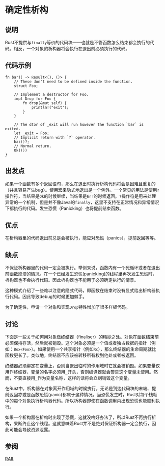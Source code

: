 # 确定性析构

## 说明

Rust不提供与`finally`等价的代码块——也就是不管函数怎么结束都会执行的代码。相反，一个对象的析构器将会执行在退出前必须执行的代码。

## 代码示例

```rust,ignore
fn bar() -> Result<(), ()> {
    // These don't need to be defined inside the function.
    struct Foo;

    // Implement a destructor for Foo.
    impl Drop for Foo {
        fn drop(&mut self) {
            println!("exit");
        }
    }

    // The dtor of _exit will run however the function `bar` is exited.
    let _exit = Foo;
    // Implicit return with `?` operator.
    baz()?;
    // Normal return.
    Ok(())
}
```

## 出发点

如果一个函数有多个返回语句，那么在退出时执行析构代码将会是困难且重复的（并且容易产生bug）。使用宏来隐式地退出是一个例外。一个常见的用法是使用`?`操作符，当结果是`Ok`的时候继续，当结果是`Err`的时候返回。`?`操作符是用来处理异常的一个机制，但是并不像Java的`finally`，这里不支持在正常情况和异常情况下都执行的代码。发生恐慌（Panicking）也将提前结束函数。

## 优点

在析构器里的代码退出前总是会被执行，能应对恐慌（panics），提前返回等等。

## 缺点

不保证析构器里的代码一定会被执行。举例来说，函数内有一个死循环或者在退出前函数崩溃的情况。在一个已经发生恐慌(panicking)的线程里再次发生恐慌时，析构器也不会执行代码。因此析构器也不能用于必须确定执行的情景。

这种模式介绍了一些难以注意的隐式代码，即函数在结束时没有显式给出析构器执行代码。因此导致debug的时候更加棘手。

为了确定性，申请一个对象和实现`Drop`特性增加了很多样板代码。

## 讨论

下面是一些关于如何用对象做终结器（finaliser）的精妙之处。对象在函数结束前必须保持存活，然后就被销毁。这个对象必须是一个值或者独占数据的指针（例如：`Box<Foo>`）。如果使用一个共享指针（例如`Rc`），那么终结器的生命周期就比函数更长了。类似地，终结器不应该被转移所有权到他处或者被返回。

终结器必须绑定在变量上，否则当退出临时的作用域时它就会被销毁。如果变量仅用作终结器，变量的名字必须用`_`开头，否则编译器就会警告这个变量未使用。然而，不要直接用`_`作为变量名称，这样的话将会立刻销毁这个变量。

在Rust中，析构器在对象离开作用域的时候执行。无论是到达代码块的末端、提前返回亦或是函数恐慌(panic)都属于这种情况。当恐慌发生时，Rust对每个栈帧中的每个对象执行析构器代码。所以析构器即使在函数调用内出现恐慌也能顺利执行。

如果一个析构器在析构时出现了恐慌，这就没啥好办法了，所以Rust不再执行析构，果断终止这个线程。这就意味着Rust并不是绝对保证析构器一定会执行，因此可能会导致资源泄露。

## 参阅

[RAII](../patterns/RAII.md).
